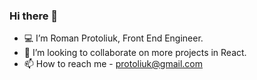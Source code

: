 ### Hi there 👋

- :computer: I’m Roman Protoliuk, Front End Engineer.
- 💞️ I’m looking to collaborate on more projects in React.
- 📫 How to reach me - protoliuk@gmail.com                             


<!--
**romanprotoliuk/romanprotoliuk** is a ✨ _special_ ✨ repository because its `README.md` (this file) appears on your GitHub profile.

Here are some ideas to get you started:

- 🔭 I’m currently working on ...
- 🌱 I’m currently learning ...
- 👯 I’m looking to collaborate on ...
- 🤔 I’m looking for help with ...
- 💬 Ask me about ...
- 📫 How to reach me: ...
- 😄 Pronouns: ...
- ⚡ Fun fact: ...
-->
